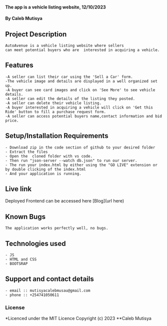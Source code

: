 #### The app is a vehicle listing website, 12/10/2023
#### **By Caleb Mutisya**
## Project Description
    AutoAvenue is a vehicle listing website where sellers 
    can meet potential buyers who are  interested in acquiring a vehicle.
## Features
    -A seller can list their car using the 'Sell a Car' form.
    -The vehicle image and details are displayed in a well organized set up.
    -A buyer can see card images and click on 'See More' to see vehicle details.
    -A seller can edit the details of the listing they posted.
    -A seller can delete their vehicle listing.
    -A buyer interested in acquiring a vehicle will click on 'Get this Ride' button to fill a purchase request form.
    -A seller can access potential buyers name,contact information and bid price.

## Setup/Installation Requirements
    - Download zip in the code section of github to your desired folder
    - Extract the files
    - Open the  cloned folder with vs code.
    - Then run "json-server --watch db.json" to run our server.
    - The run your index.html by either using the "GO LIVE" extension or by double clicking of the index.html
    - And your application is running.
       
## Live link
Deployed Frontend can be accessed here [Blog](url here)   


## Known Bugs
    The application works perfectly well, no bugs.

## Technologies used
    - JS
    - HTML and CSS
    - BOOTSRAP

## Support and contact details
    - email :: mutisyacalebmusau@gmail.com
    - phone :: +254741050611

### License
*Licenced under the MIT Licence
Copyright (c) 2023 **Caleb Mutisya